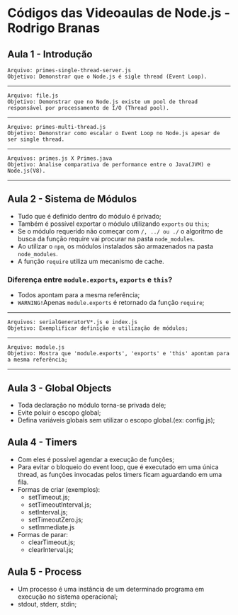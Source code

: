 # Códigos das Videoaulas de Node.js - Rodrigo Branas

## Aula 1 - Introdução
    Arquivo: primes-single-thread-server.js
    Objetivo: Demonstrar que o Node.js é sigle thread (Event Loop).
---
    Arquivo: file.js
    Objetivo: Demonstrar que no Node.js existe um pool de thread responsável por processamento de I/O (Thread pool).
---
    Arquivo: primes-multi-thread.js
    Objetivo: Demonstrar como escalar o Event Loop no Node.js apesar de ser single thread.
---
    Arquivos: primes.js X Primes.java
    Objetivo: Analise comparativa de performance entre o Java(JVM) e Node.js(V8).
---
## Aula 2 - Sistema de Módulos
- Tudo que é definido dentro do módulo é privado;
- Também é possível exportar o módulo utilizando ``exports`` ou ``this``;
- Se o módulo requerido não começar com ``/, ../ ou ./`` o algoritmo de busca da função require vai procurar na pasta ``node_modules``.
- Ao utilizar o ``npm``, os módulos instalados são armazenados na pasta ``node_modules``.
- A função ``require`` utiliza um mecanismo de cache.

### Diferença entre ``module.exports``, ``exports`` e ``this``?
- Todos apontam para a mesma referência;
- ``WARNING!``Apenas ``module.exports`` é retornado da função ``require``;
---
    Arquivos: serialGeneratorV*.js e index.js
    Objetivo: Exemplificar definição e utilização de módulos;
---
    Arquivo: module.js
    Objetivo: Mostra que 'module.exports', 'exports' e 'this' apontam para a mesma referência;
---

## Aula 3 - Global Objects
- Toda declaração no módulo torna-se privada dele;
- Evite poluir o escopo global;
- Defina variáveis globais sem utilizar o escopo global.(ex: config.js);

## Aula 4 - Timers
- Com eles é possível agendar a execução de funções;
- Para evitar o bloqueio do event loop, que é executado em uma única thread, as funções invocadas pelos timers ficam aguardando em uma fila.
- Formas de criar (exemplos):
    - setTimeout.js;
    - setTimeoutInterval.js;
    - setInterval.js;
    - setTimeoutZero.js;
    - setImmediate.js
- Formas de parar:
    - clearTimeout.js;
    - clearInterval.js;

## Aula 5 - Process
- Um processo é uma instância de um determinado programa em execução no sistema operacional;
- stdout, stderr, stdin;
